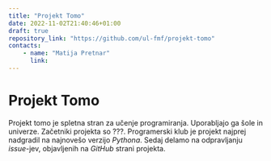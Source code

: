 ```yaml
---
title: "Projekt Tomo"
date: 2022-11-02T21:40:46+01:00
draft: true
repository_link: "https://github.com/ul-fmf/projekt-tomo"
contacts:
    - name: "Matija Pretnar"
      link:
---
```


# Projekt Tomo

Projekt tomo je spletna stran za učenje programiranja. Uporabljajo ga šole in univerze. Začetniki projekta so ???. Programerski klub je projekt najprej nadgradil na najnovešo verzijo *Pythona*. Sedaj delamo na odpravljanju *issue*-jev, objavljenih na *GitHub* strani projekta.